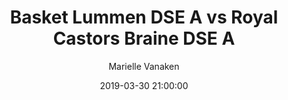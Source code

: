---
layout: album
title: Basket Lummen DSE A vs Royal Castors Braine DSE A
description: Competitie wedstrijd tussen Basket Lummen DSE A en Royal Castors Braine DSE A.
date: 2019-03-30 21:00:00
cover: /albums/2019-03-30-Basket-Lummen-DSEA-Royal-Castors-Braine-DSEA/thumbnails/DSC_0109.JPG
author: Marielle Vanaken
pagination: 
  enabled: true
  images: true
  imageLayout: image
  itemsPerPage: 256
---